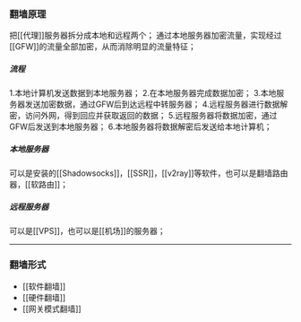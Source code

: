 ### 翻墙原理
把[[代理]]服务器拆分成本地和远程两个；
通过本地服务器加密流量，实现经过[[GFW]]的流量全部加密，从而消除明显的流量特征；
##### 流程
1.本地计算机发送数据到本地服务器；
2.在本地服务器完成数据加密；
3.本地服务器发送加密数据，通过GFW后到达远程中转服务器；
4.远程服务器进行数据解密，访问外网，得到回应并获取返回的数据；
5.远程服务器将数据加密，通过GFW后发送到本地服务器；
6.本地服务器将数据解密后发送给本地计算机；
##### 本地服务器
可以是安装的[[Shadowsocks]]，[[SSR]]，[[v2ray]]等软件，也可以是翻墙路由器，[[软路由]]；
##### 远程服务器
可以是[[VPS]]，也可以是[[机场]]的服务器；
***
### 翻墙形式
- [[软件翻墙]]
- [[硬件翻墙]]
- [[网关模式翻墙]]




